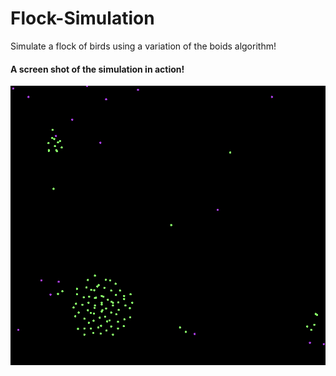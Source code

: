Flock-Simulation
===
Simulate a flock of birds using a variation of the boids algorithm!

#### A screen shot of the simulation in action!

![screen shot](https://raw.githubusercontent.com/jpittis/Flock-Simulation/master/img/screen.png)
